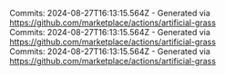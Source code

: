 Commits: 2024-08-27T16:13:15.564Z - Generated via https://github.com/marketplace/actions/artificial-grass
<br>
Commits: 2024-08-27T16:13:15.564Z - Generated via https://github.com/marketplace/actions/artificial-grass
<br>
Commits: 2024-08-27T16:13:15.564Z - Generated via https://github.com/marketplace/actions/artificial-grass
<br>
